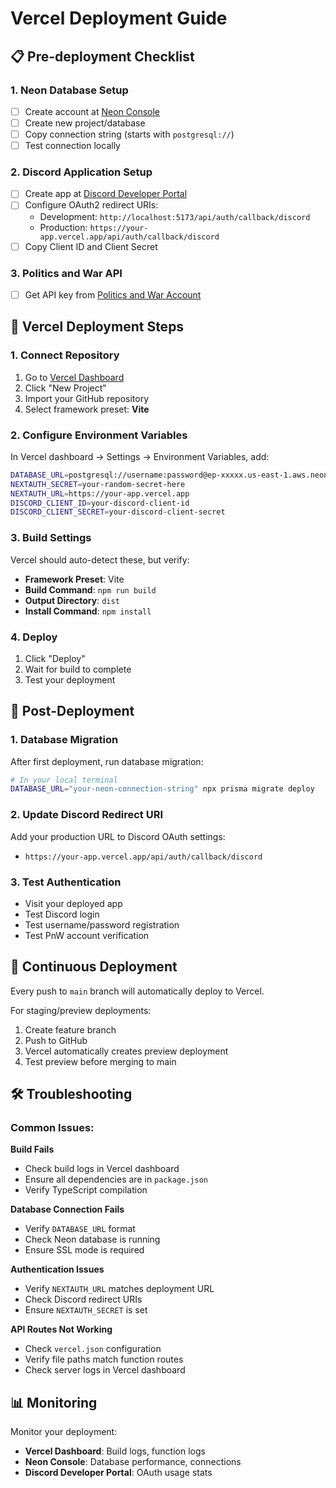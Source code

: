 # Vercel Deployment Guide

## 📋 Pre-deployment Checklist

### 1. Neon Database Setup
- [ ] Create account at [Neon Console](https://console.neon.tech/)
- [ ] Create new project/database
- [ ] Copy connection string (starts with `postgresql://`)
- [ ] Test connection locally

### 2. Discord Application Setup
- [ ] Create app at [Discord Developer Portal](https://discord.com/developers/applications)
- [ ] Configure OAuth2 redirect URIs:
  - Development: `http://localhost:5173/api/auth/callback/discord`
  - Production: `https://your-app.vercel.app/api/auth/callback/discord`
- [ ] Copy Client ID and Client Secret

### 3. Politics and War API
- [ ] Get API key from [Politics and War Account](https://politicsandwar.com/account/)

## 🚀 Vercel Deployment Steps

### 1. Connect Repository
1. Go to [Vercel Dashboard](https://vercel.com/dashboard)
2. Click "New Project"
3. Import your GitHub repository
4. Select framework preset: **Vite**

### 2. Configure Environment Variables
In Vercel dashboard → Settings → Environment Variables, add:

```bash
DATABASE_URL=postgresql://username:password@ep-xxxxx.us-east-1.aws.neon.tech/alliancemanager?sslmode=require
NEXTAUTH_SECRET=your-random-secret-here
NEXTAUTH_URL=https://your-app.vercel.app
DISCORD_CLIENT_ID=your-discord-client-id
DISCORD_CLIENT_SECRET=your-discord-client-secret
```

### 3. Build Settings
Vercel should auto-detect these, but verify:
- **Framework Preset**: Vite
- **Build Command**: `npm run build`
- **Output Directory**: `dist`
- **Install Command**: `npm install`

### 4. Deploy
1. Click "Deploy"
2. Wait for build to complete
3. Test your deployment

## 🔧 Post-Deployment

### 1. Database Migration
After first deployment, run database migration:

```bash
# In your local terminal
DATABASE_URL="your-neon-connection-string" npx prisma migrate deploy
```

### 2. Update Discord Redirect URI
Add your production URL to Discord OAuth settings:
- `https://your-app.vercel.app/api/auth/callback/discord`

### 3. Test Authentication
- Visit your deployed app
- Test Discord login
- Test username/password registration
- Test PnW account verification

## 🔄 Continuous Deployment

Every push to `main` branch will automatically deploy to Vercel.

For staging/preview deployments:
1. Create feature branch
2. Push to GitHub
3. Vercel automatically creates preview deployment
4. Test preview before merging to main

## 🛠️ Troubleshooting

### Common Issues:

**Build Fails**
- Check build logs in Vercel dashboard
- Ensure all dependencies are in `package.json`
- Verify TypeScript compilation

**Database Connection Fails**
- Verify `DATABASE_URL` format
- Check Neon database is running
- Ensure SSL mode is required

**Authentication Issues**
- Verify `NEXTAUTH_URL` matches deployment URL
- Check Discord redirect URIs
- Ensure `NEXTAUTH_SECRET` is set

**API Routes Not Working**
- Check `vercel.json` configuration
- Verify file paths match function routes
- Check server logs in Vercel dashboard

## 📊 Monitoring

Monitor your deployment:
- **Vercel Dashboard**: Build logs, function logs
- **Neon Console**: Database performance, connections
- **Discord Developer Portal**: OAuth usage stats
